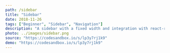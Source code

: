 ```yaml
---
path: /sidebar
title: "Sidebar"
date: 2018-11-26
tags: ["Beginner", "Sidebar", "Navigation"]
description: "A sidebar with a fixed width and integration with react-router showing active routes and a 'not found' example."
photo: ../images/sidebar.png
source: "https://codesandbox.io/s/lp3y7rj1k9"
demo: "https://codesandbox.io/s/lp3y7rj1k9"
---
```

